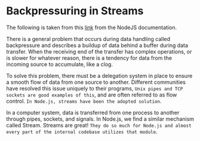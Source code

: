 # Backpressuring in Streams

The following is taken from this [link](https://nodejs.org/en/learn/modules/backpressuring-in-streams#backpressuring-in-streams) from the NodeJS documentation.

There is a general problem that occurs during data handling called backpressure and describes a buildup of data behind a buffer during data transfer. When the receiving end of the transfer has complex operations, or is slower for whatever reason, there is a tendency for data from the incoming source to accumulate, like a clog.

To solve this problem, there must be a delegation system in place to ensure a smooth flow of data from one source to another. Different communities have resolved this issue uniquely to their programs, `Unix pipes and TCP sockets are good examples of this`, and are often referred to as flow control. `In Node.js, streams have been the adopted solution`.

In a computer system, data is transferred from one process to another through pipes, sockets, and signals. In Node.js, we find a similar mechanism called Stream. Streams are great! `They do so much for Node.js and almost every part of the internal codebase utilizes that module`.